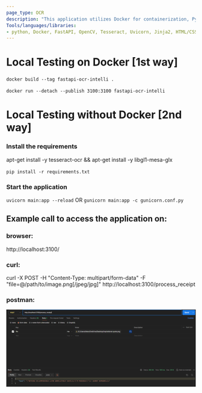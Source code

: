 ```yaml
---
page_type: OCR
description: "This application utilizes Docker for containerization, Python 3.10, and FastAPI for backend development. Gunicorn enhances performance, while OpenCV and Tesseract handle image processing and OCR tasks. Uvicorn serves as the ASGI server, and HTML/CSS with Jinja2 Templates form the user interface. The tech stack enables efficient receipt text extraction from images, making it a scalable and modern application."
Tools/languages/libraries:
- python, Docker, FastAPI, OpenCV, Tesseract, Uvicorn, Jinja2, HTML/CSS
---
```



# Local Testing on Docker [1st way]

`docker build --tag fastapi-ocr-intelli .`

`docker run --detach --publish 3100:3100 fastapi-ocr-intelli`


# Local Testing without Docker [2nd way]

###  Install the requirements

apt-get install -y tesseract-ocr && apt-get install -y libgl1-mesa-glx

`pip install -r requirements.txt`

### Start the application

`uvicorn main:app --reload`
OR
`gunicorn main:app -c gunicorn.conf.py`
## Example call to access the application on:

### browser:

http://localhost:3100/

### curl:

curl -X POST -H "Content-Type: multipart/form-data" -F "file=@/path/to/image.png[/jpeg/jpg]" http://localhost:3100/process_receipt

### postman:

![Alt text](image.png)
